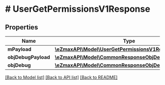 # # UserGetPermissionsV1Response

## Properties

Name | Type | Description | Notes
------------ | ------------- | ------------- | -------------
**mPayload** | [**\eZmaxAPI\Model\UserGetPermissionsV1ResponseMPayload**](UserGetPermissionsV1ResponseMPayload.md) |  |
**objDebugPayload** | [**\eZmaxAPI\Model\CommonResponseObjDebugPayload**](CommonResponseObjDebugPayload.md) |  | [optional]
**objDebug** | [**\eZmaxAPI\Model\CommonResponseObjDebug**](CommonResponseObjDebug.md) |  | [optional]

[[Back to Model list]](../../README.md#models) [[Back to API list]](../../README.md#endpoints) [[Back to README]](../../README.md)
